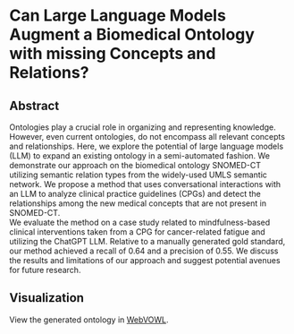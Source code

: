 # Can Large Language Models Augment a Biomedical Ontology with missing Concepts and Relations?

## Abstract 
Ontologies play a crucial role in organizing and representing knowledge. However, even current ontologies, do not
encompass all relevant concepts and relationships. Here, we explore the potential of large language models (LLM) to
expand an existing ontology in a semi-automated fashion. We demonstrate our approach on the biomedical ontology
SNOMED-CT utilizing semantic relation types from the widely-used UMLS semantic network. We propose a method that uses
conversational interactions with an LLM to analyze clinical practice guidelines (CPGs)
and detect the relationships among the new medical concepts that are not present in SNOMED-CT.  
We evaluate the method on a case study related to mindfulness-based clinical interventions taken from a CPG for
cancer-related fatigue and utilizing the ChatGPT LLM. Relative to a manually generated gold standard, our method
achieved a recall of 0.64 and a precision of 0.55. We discuss the results and limitations of our approach and suggest
potential avenues for future research.

## Visualization
View the generated ontology in [WebVOWL](https://webvowl-service-z4yql2xsla-ez.a.run.app/#iri=https://raw.githubusercontent.com/Minitour/ontology-extension-chatgpt/main/supporting-files/ontology.xml).